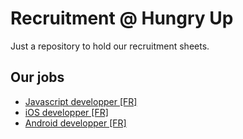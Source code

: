 Recruitment @ Hungry Up
=======================
Just a repository to hold our recruitment sheets.


## Our jobs
* [Javascript developper [FR]](IT/Developpement/Javascript.fr.md)
* [iOS developper [FR]](IT/Developpement/Swift.fr.md)
* [Android developper [FR]](IT/Developpement/Java_Android.fr.md)
